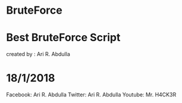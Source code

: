 # BruteForce
# Best BruteForce Script
created by : Ari R. Abdulla
# 18/1/2018

Facebook: Ari R. Abdulla
Twitter: Ari R. Abdulla
Youtube: Mr. H4CK3R
